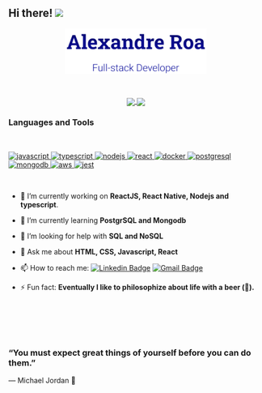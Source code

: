 ## Hi there! <img src="https://raw.githubusercontent.com/iampavangandhi/iampavangandhi/master/gifs/Hi.gif" width="30px"></h2>
<p align="center">
  <a href="#">
    <img align="center" width="280" src="signature.png" />
  </a>
</p>
<br/>
<p align="center">
  <a href="https://github.com/anuraghazra/github-readme-stats">
    <img
      align="center"
      src="https://github-readme-stats.vercel.app/api/top-langs/?username=alexandre-roa&layout=compact"
    />
  </a>
  <a href="https://github.com/alexandre-roa/github-readme-stats">
    <img
      align="center"
      height="165"
      src="https://github-readme-stats.vercel.app/api?username=alexandre-roa&count_private=true&show_icons=true&custom_title=Github%20Status&hide=issues"
    />
  </a>
</p>

### Languages and Tools

<br/>

<p align="left">
  <a
    href="https://developer.mozilla.org/en-US/docs/Web/JavaScript"
    target="_blank"
  >
    <img
      src="https://devicons.github.io/devicon/devicon.git/icons/javascript/javascript-original.svg"
      alt="javascript"
      width="50"
      height="50"
    />
  </a>
  <a href="https://www.typescriptlang.org/" target="_blank">
    <img
      src="https://devicons.github.io/devicon/devicon.git/icons/typescript/typescript-original.svg"
      alt="typescript"
      width="50"
      height="50"
    />
  </a>
  <a href="https://nodejs.org" target="_blank">
    <img
      src="https://devicons.github.io/devicon/devicon.git/icons/nodejs/nodejs-original-wordmark.svg"
      alt="nodejs"
      width="50"
      height="50"
    />
  </a>
  <a href="https://reactjs.org/" target="_blank">
    <img
      src="https://devicons.github.io/devicon/devicon.git/icons/react/react-original-wordmark.svg"
      alt="react"
      width="50"
      height="50"
    />
  </a>
  <a href="https://www.docker.com/" target="_blank">
    <img
      src="https://devicons.github.io/devicon/devicon.git/icons/docker/docker-original-wordmark.svg"
      alt="docker"
      width="50"
      height="50"
    />
  </a>
  <a href="https://www.postgresql.org" target="_blank">
    <img
      src="https://devicons.github.io/devicon/devicon.git/icons/postgresql/postgresql-original-wordmark.svg"
      alt="postgresql"
      width="50"
      height="50"
    />
  </a>
  <a href="https://www.mongodb.com/" target="_blank">
    <img
      src="https://devicons.github.io/devicon/devicon.git/icons/mongodb/mongodb-original-wordmark.svg"
      alt="mongodb"
     width="50"
     height="50"
    />
  </a>
  <a href="https://aws.amazon.com" target="_blank">
    <img
      src="https://devicons.github.io/devicon/devicon.git/icons/amazonwebservices/amazonwebservices-original-wordmark.svg"
      alt="aws"
      width="50"
      height="50"
    />
  </a>
  <a href="https://jestjs.io" target="_blank">
    <img
      src="https://www.vectorlogo.zone/logos/jestjsio/jestjsio-icon.svg"
      alt="jest"
      width="50"
      height="50"
    />
  </a>
</p>
<br/>

- 🔭 I’m currently working on <strong>ReactJS, React Native, Nodejs and typescript</strong>.
 
- 🌱 I’m currently learning <strong>PostgrSQL and Mongodb</strong>

- 🤔 I’m looking for help with <strong>SQL and NoSQL</strong>

- 💬 Ask me about <strong>HTML, CSS, Javascript, React</strong>

- 📫 How to reach me: [![Linkedin Badge](https://img.shields.io/badge/-Alexandre%20Roa-blue?style=flat-square&logo=Linkedin&logoColor=white&link=https://www.linkedin.com/in/azaroa/)](https://www.linkedin.com/in/azaroa/) [![Gmail Badge](https://img.shields.io/badge/-alexandre.z.roa@gmail.com-c14438?style=flat-square&logo=Gmail&logoColor=white&link=mailto:alexandre.z.roa@gmail.com)](mailto:alexandre.z.roa@gmail.com)
- ⚡ Fun fact: <strong>Eventually I like to philosophize about life with a beer (🍺).</strong>

 <br></br><br></br>
 <h3>“You must expect great things of yourself before you can do them.”</h3>

― Michael Jordan :basketball:

 
